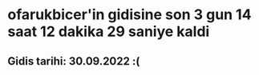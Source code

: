 # ofarukbicer'in gidisine son 3 gun 14 saat 12 dakika 29 saniye kaldi

## Gidis tarihi: 30.09.2022 :(